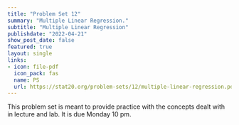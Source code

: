 ```yaml
---
title: "Problem Set 12"
summary: "Multiple Linear Regression."
subtitle: "Multiple Linear Regression"
publishdate: "2022-04-21"
show_post_date: false
featured: true
layout: single
links:
- icon: file-pdf
  icon_pack: fas
  name: PS
  url: https://stat20.org/problem-sets/12/multiple-linear-regression.pdf
---
```


This problem set is meant to provide practice with the concepts dealt with in lecture and lab. It is due Monday 10 pm.